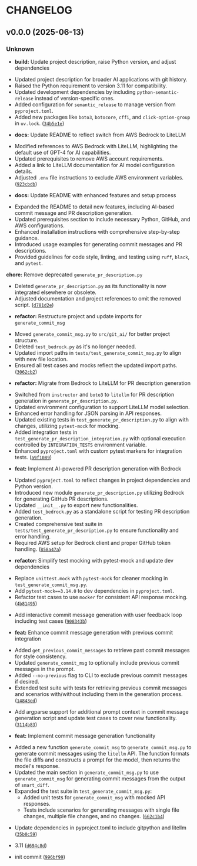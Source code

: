 # CHANGELOG


## v0.0.0 (2025-06-13)

### Unknown

* **build:** Update project description, raise Python version, and adjust dependencies

- Updated project description for broader AI applications with git history.
- Raised the Python requirement to version 3.11 for compatibility.
- Updated development dependencies by including `python-semantic-release` instead of version-specific ones.
- Added configuration for `semantic_release` to manage version from `pyproject.toml`.
- Added new packages like `boto3`, `botocore`, `cffi`, and `click-option-group` in `uv.lock`. ([`34b5e1e`](https://github.com/timfurlong/git-ai/commit/34b5e1e0bf8b9aaf024a129d36346cd2cdf2df4d))

* **docs:** Update README to reflect switch from AWS Bedrock to LiteLLM

- Modified references to AWS Bedrock with LiteLLM, highlighting the default use of GPT-4 for AI capabilities.
- Updated prerequisites to remove AWS account requirements.
- Added a link to LiteLLM documentation for AI model configuration details.
- Adjusted `.env` file instructions to exclude AWS environment variables. ([`923cbdb`](https://github.com/timfurlong/git-ai/commit/923cbdb3d5418fe5140febaa449a60e710299201))

* **docs:** Update README with enhanced features and setup process

- Expanded the README to detail new features, including AI-based commit message and PR description generation.
- Updated prerequisites section to include necessary Python, GitHub, and AWS configurations.
- Enhanced installation instructions with comprehensive step-by-step guidance.
- Introduced usage examples for generating commit messages and PR descriptions.
- Provided guidelines for code style, linting, and testing using `ruff`, `black`, and `pytest`.

**chore:** Remove deprecated `generate_pr_description.py`

- Deleted `generate_pr_description.py` as its functionality is now integrated elsewhere or obsolete.
- Adjusted documentation and project references to omit the removed script. ([`d781d2e`](https://github.com/timfurlong/git-ai/commit/d781d2ecdd0d8bf4565df00b14bd489ff6c81572))

* **refactor:** Restructure project and update imports for `generate_commit_msg`

- Moved `generate_commit_msg.py` to `src/git_ai/` for better project structure.
- Deleted `test_bedrock.py` as it's no longer needed.
- Updated import paths in `tests/test_generate_commit_msg.py` to align with new file location.
- Ensured all test cases and mocks reflect the updated import paths. ([`3062cb2`](https://github.com/timfurlong/git-ai/commit/3062cb26fc1f8fd76d840796d471efed1381331d))

* **refactor:** Migrate from Bedrock to LiteLLM for PR description generation

- Switched from `instructor` and `boto3` to `litellm` for PR description generation in `generate_pr_description.py`.
- Updated environment configuration to support LiteLLM model selection.
- Enhanced error handling for JSON parsing in API responses.
- Updated existing tests in `test_generate_pr_description.py` to align with changes, utilizing `pytest-mock` for mocking.
- Added integration tests in `test_generate_pr_description_integration.py` with optional execution controlled by `INTEGRATION_TESTS` environment variable.
- Enhanced `pyproject.toml` with custom pytest markers for integration tests. ([`a9f1089`](https://github.com/timfurlong/git-ai/commit/a9f10890031277f944c00276718c3be1458f0b0b))

* **feat:** Implement AI-powered PR description generation with Bedrock

- Updated `pyproject.toml` to reflect changes in project dependencies and Python version.
- Introduced new module `generate_pr_description.py` utilizing Bedrock for generating GitHub PR descriptions.
- Updated `__init__.py` to export new functionalities.
- Added `test_bedrock.py` as a standalone script for testing PR description generation.
- Created comprehensive test suite in `tests/test_generate_pr_description.py` to ensure functionality and error handling.
- Required AWS setup for Bedrock client and proper GitHub token handling. ([`858a47a`](https://github.com/timfurlong/git-ai/commit/858a47abac8687c077740d126047ff60d324febf))

* **refactor:** Simplify test mocking with pytest-mock and update dev dependencies

- Replace `unittest.mock` with `pytest-mock` for cleaner mocking in `test_generate_commit_msg.py`.
- Add `pytest-mock==3.14.0` to dev dependencies in `pyproject.toml`.
- Refactor test cases to use `mocker` for consistent API response mocking. ([`4b81495`](https://github.com/timfurlong/git-ai/commit/4b8149541c0abee413b53524913ebaecb9534549))

* Add interactive commit message generation with user feedback loop including test cases ([`908343b`](https://github.com/timfurlong/git-ai/commit/908343b14fefd5feecbaff79af47acae96cf7f4b))

* **feat:** Enhance commit message generation with previous commit integration

- Added `get_previous_commit_messages` to retrieve past commit messages for style consistency.
- Updated `generate_commit_msg` to optionally include previous commit messages in the prompt.
- Added `--no-previous` flag to CLI to exclude previous commit messages if desired.
- Extended test suite with tests for retrieving previous commit messages and scenarios with/without including them in the generation process. ([`14843ed`](https://github.com/timfurlong/git-ai/commit/14843edbb00d03c0b1cb599d4e26e9da8386078a))

* Add argparse support for additional prompt context in commit message generation script and update test cases to cover new functionality. ([`3114b83`](https://github.com/timfurlong/git-ai/commit/3114b83d69eb0cb0036f114361704e8e66379f0c))

* **feat:** Implement commit message generation functionality

- Added a new function `generate_commit_msg` to `generate_commit_msg.py` to generate commit messages using the `litellm` API. The function formats the file diffs and constructs a prompt for the model, then returns the model's response.
- Updated the main section in `generate_commit_msg.py` to use `generate_commit_msg` for generating commit messages from the output of `smart_diff`.
- Expanded the test suite in `test_generate_commit_msg.py`:
  - Added unit tests for `generate_commit_msg` with mocked API responses.
  - Tests include scenarios for generating messages with single file changes, multiple file changes, and no changes. ([`662c1b4`](https://github.com/timfurlong/git-ai/commit/662c1b48015992657e6194cf6b00fd27de7d6734))

* Update dependencies in pyproject.toml to include gitpython and litellm ([`35b0c59`](https://github.com/timfurlong/git-ai/commit/35b0c5914ce184c4902f21f794438ede7726ae0a))

* 3.11 ([`d694c8d`](https://github.com/timfurlong/git-ai/commit/d694c8d7e8d7209d953414a7c535fc60645a5a36))

* init commit ([`996bf99`](https://github.com/timfurlong/git-ai/commit/996bf99f34a02540c363b4562658b06be4ce03ba))
